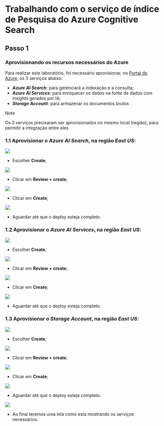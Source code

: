 # Trabalhando com o serviço de índice de Pesquisa do Azure Cognitive Search

## Passo 1
### Aprovisionando os recursos necessários do Azure

Para realizar este laboratório, foi necessário aprovisionar, no [Portal do Azure](https://portal.azure.com/), os 3 serviços abaixo:

- ***Azure AI Search***: para gerenciará a indexação e a consulta;
- ***Azure AI Services***: para enriquecer os dados na fonte de dados com *insights* gerados por IA;
- ***Storage Account***: para armazenar os documentos brutos

> [!NOTE]
> Os 3 serviços precisaram ser aprovisionados no mesmo local (região), para permitir a integração entre eles

### 1.1 Aprovisionar o ***Azure AI Search***, na região ***East US***:

![](../img/dp04_01.jpg)

- Escolher **Create**;

![](../img/dp04_02.jpg)

- Clicar em **Review + create**;

![](../img/dp04_03.jpg)

- Clicar em **Create**;

![](../img/dp04_04.jpg)

- Aguardar até que o deploy esteja completo.

### 1.2 Aprovisionar o ***Azure AI Services***, na região ***East US***:

![](../img/dp04_05.jpg)

- Escolher **Create**;

![](../img/dp04_06.jpg)

- Clicar em **Review + create**;

![](../img/dp04_07.jpg)

- Clicar em **Create**;

![](../img/dp04_08.jpg)

- Aguardar até que o deploy esteja completo.

### 1.3 Aprovisionar o ***Storage Account***, na região ***East US***:

![](../img/dp04_09.jpg)

- Escolher **Create**;

![](../img/dp04_10.jpg)

- Clicar em **Review + create**;

![](../img/dp04_11.jpg)

- Clicar em **Create**;

![](../img/dp04_12.jpg)

- Aguardar até que o deploy esteja completo.

![](../img/dp04_13.jpg)

- Ao final teremos uma tela como esta mostrando os serviços necessários.